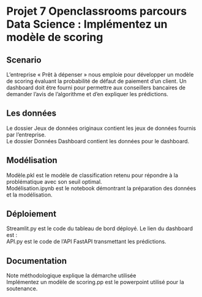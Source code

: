 # Projet 7 Openclassrooms parcours Data Science : Implémentez un modèle de scoring
## Scenario 
L’entreprise « Prêt à dépenser » nous emploie pour développer un modèle de scoring évaluant la probabilité de défaut de paiement d’un client. Un dashboard doit être fourni pour permettre aux conseillers bancaires de demander l’avis de l’algorithme et d’en expliquer les prédictions.

## Les données
Le dossier Jeux de données originaux contient les jeux de données fournis par l’entreprise.  
Le dossier Données Dashboard contient les données pour le dashboard.

## Modélisation
Modèle.pkl est le modèle de classification retenu pour répondre à la problématique avec son seuil optimal.  
Modélisation.ipynb est le notebook démontrant la préparation des données et la modélisation.

## Déploiement
Streamlit.py est le code du tableau de bord déployé. Le lien du dashboard est :  
API.py est le code de l’API FastAPI transmettant les prédictions.

## Documentation
Note méthodologique explique la démarche utilisée  
Implémentez un modèle de scoring.pp est le powerpoint utilisé pour la soutenance.
